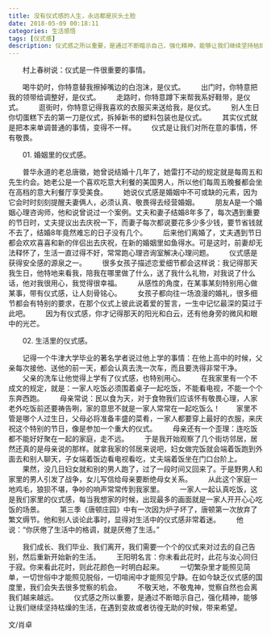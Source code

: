 ```yaml
---
title: 没有仪式感的人生，永远都是灰头土脸
date: 2018-05-09 00:18:11
categories: 生活感悟
tags: [仪式感]
description: 仪式感之所以重要，是通过不断暗示自己，强化精神，能够让我们继续坚持枯燥的生活，在遇到变故或者彷徨无助的时候，带来希望。
---
```


　　村上春树说：仪式是一件很重要的事情。

  <!--more-->

　　喝牛奶时，你特意替我擦掉嘴边的白泡沫，是仪式。
　　出门时，你特意把我的领带给调整好，是仪式。
　　走路时，你特意蹲下来帮我系好鞋带，是仪式。
　　逛街时，你特意记得我喜欢的衣服买来送给我，是仪式。
　　别人生日你切蛋糕下去的第一刀是仪式，拆掉新书的塑料包装也是仪式。
　　其实仪式就是把本来单调普通的事情，变得不一样。
　　仪式是让我们对所在意的事情，怀有敬畏。

　　01. 婚姻里的仪式感。

　　普华永道的老总唐徽，她曾说结婚十几年了，她雷打不动的规定就是每周五和先生约会。她老公是一个喜欢吃意大利餐的美国男人，所以他们每周五晚餐都会坐在高档的意大利餐厅享受美食。
　　她说仪式感是婚姻中不可或缺的元素，因为它会时时刻刻提醒夫妻俩人，必须认真、敬畏得去经营婚姻。
　　朋友A是一个婚姻心理咨询师，他和说曾说过一个案例。丈夫和妻子结婚8年多了，每次遇到重要的节日时，丈夫提议出去庆祝一下，而妻子每次都说要花多少多少钱，要节省钱就不去了，结婚8年竟然难忘的日子没有几个。
　　后来他们离婚了，丈夫遇到节日都会欢欢喜喜和新的伴侣出去庆祝，在新的婚姻里如鱼得水。可是这时，前妻却无法释怀了，生活一直过得不好，常常跑心理咨询室解决心理问题。
　　仪式感是获得安全感的源泉之一。
　　很多女孩子描述恋爱细节都会这样说：我记得那天我生日，他特地来看我，陪我在哪里做了什么，送了我什么礼物，对我说了什么话，他对我很用心，我觉得很幸福。
　　从感性的角度，在某事某刻特别用心做某事，带有仪式感，让人刻骨铭心。
　　女孩子都向往一场浪漫的婚礼，很多细节都会有特别的要求，在那个仪式上彼此说着爱的誓言，一生中记忆最深的莫过于此吧。
　　因为有仪式感，你才记得那天的阳光和白云，还有他身旁的微风和眼中的光芒。

　　02. 生活里的仪式感。

　　记得一个牛津大学毕业的著名学者说过他上学的事情：在他上高中的时候，父亲每次接他、送他的前一天，都会认真去洗一次车，而且要洗得非常干净。
　　父亲的洗车让他觉得上学有了仪式感，也特别用心。
　　在我家里有一个不成文的规定，就是：一家人吃饭必须围着桌子一起吃饭，不能看电视，不能一个个东奔西跑。
　　母亲常说：民以食为天，对于食物我们应该怀有敬畏心理，人家老外吃饭前还要祷告咧，家的意思不就是一家人常常在一起吃饭么！
　　家里不管是哪个人过生日，父母必将准备丰盛的菜肴，一家人都要穿上最好的衣服，来庆祝这个特别的节日，像是参加一个重大的仪式。
　　母亲还有一个歪理：连吃饭都不能好好聚在一起的家庭，走不远。
　　于是我开始观察了几个街坊邻居，居然还真的是母亲说的那样。就拿我家的邻居来说吧，妇女做完饭就会端着饭跑到外面去和别人聊天，子女端着饭边看电视看吃，丈夫端着饭坐在门口台阶上。
　　果然，没几日妇女就和别的男人跑了，过了一段时间又回来了。于是野男人和家里的男人引发了战争，女儿写信给母亲要断绝母女关系。
　　从此这个家庭一地鸡毛，狼狈不堪，争吵的响声常常传到我家里。
　　一家人一起认真吃饭，这是我们家里的仪式感，每当我想家的时候，出现最多的画面就是一家人开开心心吃饭的场景。
　　第三季《唐顿庄园》中有一次因为炉子坏了，唐顿第一次放弃了繁文缛节。他和别人谈论此事时，显得对生活中的仪式感非常着迷。
　　他说：“你厌倦了生活中的格调，就是厌倦了生活。”


　　我们成长、我们毕业、我们离开，我们需要一个个的仪式来对过去的自己告别，然后重新开始新的生活。
　　王阳明名言：你未看此花时，此花与汝心同归于寂。你来看此花时，则此花颜色一时明白起来。
　　一切繁杂里才能照见简单，一切世俗中才能照见脱俗，一切喧闹中才能照见宁静。在如今缺乏仪式感的国度里，我们会失去很多觉察的机会。
　　不敬天地，不敬鬼神，觉察自然也会离我们越来越远。
　　仪式感之所以重要，是通过不断暗示自己，强化精神，能够让我们继续坚持枯燥的生活，在遇到变故或者彷徨无助的时候，带来希望。

   文/肖卓